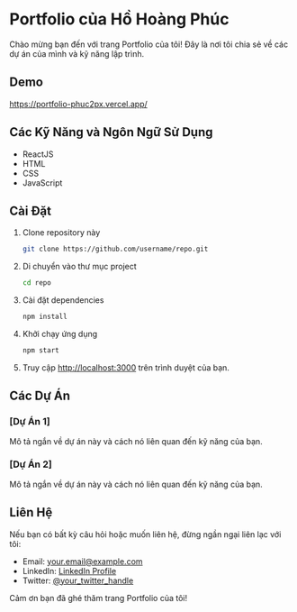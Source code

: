 # Portfolio của Hồ Hoàng Phúc

Chào mừng bạn đến với trang Portfolio của tôi! Đây là nơi tôi chia sẻ về các dự án của mình và kỹ năng lập trình. 

## Demo
https://portfolio-phuc2px.vercel.app/
## Các Kỹ Năng và Ngôn Ngữ Sử Dụng
- ReactJS
- HTML
- CSS
- JavaScript

## Cài Đặt

1. Clone repository này
    ```bash
    git clone https://github.com/username/repo.git
    ```
2. Di chuyển vào thư mục project
    ```bash
    cd repo
    ```
3. Cài đặt dependencies
    ```bash
    npm install
    ```
4. Khởi chạy ứng dụng
    ```bash
    npm start
    ```
5. Truy cập [http://localhost:3000](http://localhost:3000) trên trình duyệt của bạn.

## Các Dự Án

### [Dự Án 1]
Mô tả ngắn về dự án này và cách nó liên quan đến kỹ năng của bạn.

### [Dự Án 2]
Mô tả ngắn về dự án này và cách nó liên quan đến kỹ năng của bạn.

## Liên Hệ

Nếu bạn có bất kỳ câu hỏi hoặc muốn liên hệ, đừng ngần ngại liên lạc với tôi:

- Email: your.email@example.com
- LinkedIn: [LinkedIn Profile](https://www.linkedin.com/in/your-username/)
- Twitter: [@your_twitter_handle](https://twitter.com/your_twitter_handle)

Cảm ơn bạn đã ghé thăm trang Portfolio của tôi!

